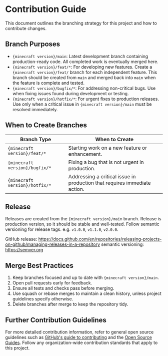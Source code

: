 # Contribution Guide

This document outlines the branching strategy for this project and how to contribute changes.

## Branch Purposes

- `{minecraft version}/main`: Latest development branch containing production-ready code. All completed work is eventually merged here.
- `{minecraft version}/feat/*`: For developing new features. Create a `{minecraft version}/feat/` branch for each independent feature. This branch should be created from `main` and merged back into `main` when the feature is complete and tested.
- `{minecraft version}/bugfix/*`: For addressing non-critical bugs. Use when fixing issues found during development or testing.
- `{minecraft version}/hotfix/*`: For urgent fixes to production releases. Use only when a critical issue in `{minecraft version}/main` must be resolved immediately.

## When to Create Branches

| Branch Type | When to Create |
|-------------|----------------|
| `{minecraft version}/feat/*` | Starting work on a new feature or enhancement. |
| `{minecraft version}/bugfix/*`  | Fixing a bug that is not urgent in production. |
| `{minecraft version}/hotfix/*`  | Addressing a critical issue in production that requires immediate action. |

## Release

Releases are created from the `{minecraft version}/main` branch.
Release is production version, so it should be stable and well-tested.
Follow semantic versioning for release tags.
e.g. `v1.0.0`, `v1.1.0`, `v2.0.0`.

GitHub release: https://docs.github.com/en/repositories/releasing-projects-on-github/managing-releases-in-a-repository
semantic versioning: https://semver.org

## Merge Best Practices

1. Keep branches focused and up to date with `{minecraft version}/main`.
2. Open pull requests early for feedback.
3. Ensure all tests and checks pass before merging.
4. Use squash or rebase merges to maintain a clean history, unless project guidelines specify otherwise.
5. Delete branches after merge to keep the repository tidy.

## Further Contribution Guidelines

For more detailed contribution information, refer to general open source guidelines such as [GitHub's guide to contributing](https://docs.github.com/en/get-started/quickstart/contributing-to-projects) and the [Open Source Guides](https://opensource.guide/how-to-contribute/). Follow any organization-wide contribution standards that apply to this project.
